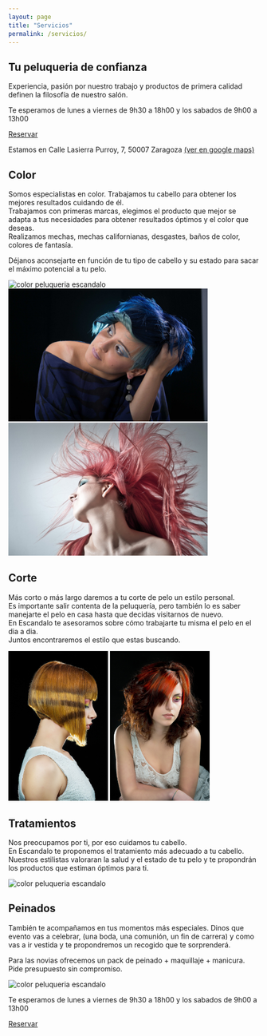 ```yaml
---
layout: page
title: "Servicios"
permalink: /servicios/
---
```


<section class="container mod-intro text-center">
  <h1>Tu peluqueria de confianza</h1>
  <p class="large-text">Experiencia, pasión por nuestro trabajo y productos de primera calidad<br> definen la filosofía de nuestro salón.</p>
  <p>
    Te esperamos de lunes a viernes de  9h30 a 18h00 y los sabados de 9h00 a 13h00
  </p>
  <p>
    <a class="button" href="www.peluqueriaescandalozaragoza.es/formulario">Reservar</a>
  </p>
  <p>
    Estamos en Calle Lasierra Purroy, 7, 50007 Zaragoza <a href="https://www.google.fr/maps/place/Escandalo/@41.631824,-0.8865971,17z/data=!3m1!4b1!4m5!3m4!1s0xd591518d8fb6ce3:0x31cb6f33cc25090e!8m2!3d41.631824!4d-0.8844084">(ver en google maps)</a>
  </p>
</section>
<article class="container mod-row">
  <div class="container-item-text-left">
   <h2>Color</h2>
    <p>
     Somos especialistas en color. Trabajamos tu cabello para obtener los mejores resultados cuidando de él.<br>
     Trabajamos con primeras marcas, elegimos el producto que mejor se adapta a tus necesidades para obtener resultados óptimos y el color que deseas.<br>
     Realizamos mechas, mechas californianas, desgastes, baños de color, colores de fantasía.
    </p>
    <p>
     Déjanos aconsejarte en función de tu tipo de cabello y su estado para sacar el máximo potencial a tu pelo.
    </p>
   </div>
   <div>
    <img src="{{ site.url }}/img/color2.jpg" width="300" height="auto" alt="color peluqueria escandalo">
   </div>
   <div>
    <img src="img/color1.jpg" width="400" height="auto" alt="color peluqueria escandalo">
   </div>
   <div>
    <img src="img/color3.jpg" width="400" height="auto" alt="color peluqueria escandalo">
   </div>
 </article>
 <article class="container mod-row">
   <div class="container-item-text-left">
    <h2>Corte</h2>
     <p>
      Más corto o más largo daremos a tu corte de pelo un estilo personal.<br>
      Es importante salir contenta de la peluquería, pero también lo es saber manejarte el pelo en casa hasta que decidas visitarnos de nuevo.<br>
      En Escandalo te asesoramos sobre cómo trabajarte tu misma el pelo en el dia a dia.<br>Juntos encontraremos el estilo que estas buscando.
     </p>
    </div>
    <div>
      <img src="img/corte2.jpg" width="200" height="auto" alt="color peluqueria escandalo">
      <img src="img/corte3.jpg" width="200" height="auto" alt="color peluqueria escandalo">
    </div>
  </article>
  <article class="container mod-row">
     <div class="container-item-text-left">
      <h2>Tratamientos</h2>
       <p>
        Nos preocupamos por ti, por eso cuidamos tu cabello. <br> En Escandalo te proponemos el tratamiento más adecuado a tu cabello.
        <br>Nuestros estilistas valoraran la salud y el estado de tu pelo y te propondrán los productos que estiman óptimos para ti.
        </p>
     </div>
     <div>
      <img src="{{ site.url }}img/tratamientos.jpg" width="300" height="auto" alt="color peluqueria escandalo">
     </div>
   </article>
   <article class="container mod-row">
     <div class="container-item-text-left">
      <h2>Peinados</h2>
       <p>
        También te acompañamos en tus momentos más especiales. Dinos que evento vas a celebrar, (una boda, una comunión, un fin de carrera) y como vas a ir vestida y te propondremos un recogido que te sorprenderá.
       </p>
       <p>
        Para las novias ofrecemos un pack de peinado + maquillaje + manicura.
        Pide presupuesto sin compromiso.
       </p>
      </div>
      <div>
       <img src="{{ site.url }}/img/novia2.jpg" width="400" height="auto" alt="color peluqueria escandalo">
      </div>
      <p>
        Te esperamos de lunes a viernes de  9h30 a 18h00 y los sabados de 9h00 a 13h00
      </p>
      <p>
        <a class="button" href="{{ site.url }}/formulario">Reservar</a>
      </p>
  </article>
